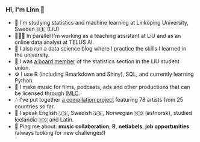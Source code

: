 ### Hi, I'm Linn 👋 

- 🌱 I'm studying statistics and machine learning at Linköping University, Sweden 🇸🇪 (LiU)
- 👩🏼‍🏫 In parallel I'm working as a teaching assistant at LiU and as an online data analyst at TELUS AI.
- 📝 I also run a data science blog where I practice the skills I learned in the university.
- 🏢 I was [a board member](https://github.com/linfri/Certificates/blob/main/ub.statlin.eng.pdf) of the statistics section in the LiU student union.
- ⚙️ I use R (including Rmarkdown and Shiny), SQL, and currently learning Python.
- 🎹 I make music for films, podcasts, ads and other productions that can be licensed through [IMLC](https://imlcollective.uk).
- 🎶 I've put together [a compilation project](https://github.com/linfri/INTIS) featuring 78 artists from 25 countries so far.
- 👅 I speak English 🇺🇸, Swedish 🇸🇪, Norwegian 🇳🇴 (østnorsk), studied Icelandic 🇮🇸 and Latin.
- 💬 Ping me about: **music collaboration**, **R**, **netlabels**, **job opportunities** (always looking for new challenges!)

